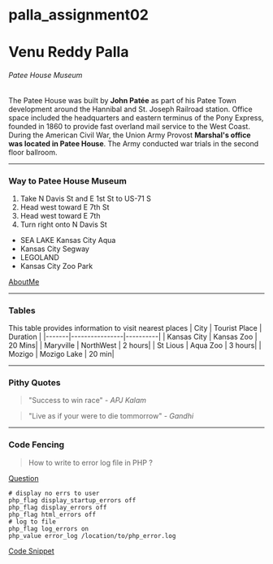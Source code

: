 # palla_assignment02
# Venu Reddy Palla
###### Patee House Museum
The Patee House was built by **John Patée** as part of his Patee Town development around the Hannibal and St. Joseph Railroad station. Office space included the headquarters and eastern terminus of the Pony Express, founded in 1860 to provide fast overland mail service to the West Coast. During the American Civil War, the Union Army Provost **Marshal's office was located in Patee House**. The Army conducted war trials in the second floor ballroom.

***
### Way to Patee House Museum

1. Take N Davis St and E 1st St to US-71 S
2. Head west toward E 7th St
3. Head west toward E 7th 
4. Turn right onto N Davis St

- SEA LAKE Kansas City  Aqua
- Kansas City Segway
- LEGOLAND
- Kansas City Zoo Park

[AboutMe](AboutMe.md)

***
### Tables
This table provides information to visit nearest places 
| City | Tourist Place | Duration |
|-------|----------------|----------|
| Kansas City | Kansas Zoo | 20 Mins|
| Maryville | NorthWest | 2 hours|
| St Lious | Aqua Zoo | 3 hours|
| Mozigo | Mozigo Lake | 20 min|

***
### Pithy Quotes
> "Success to win race" - *APJ Kalam*

> "Live  as if your were to die tommorrow" - *Gandhi*

***
### Code Fencing 
> How to write to error log file in PHP ?

[Question](https://stackoverflow.com/questions/15530039/how-to-write-to-error-log-file-in-php)

```
# display no errs to user
php_flag display_startup_errors off
php_flag display_errors off
php_flag html_errors off
# log to file
php_flag log_errors on
php_value error_log /location/to/php_error.log
```
[Code Snippet](https://css-tricks.com/snippets/htaccess/php-error-logging/)





